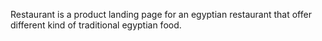 Restaurant is a product landing page for an egyptian restaurant that offer different kind of traditional egyptian food. 
